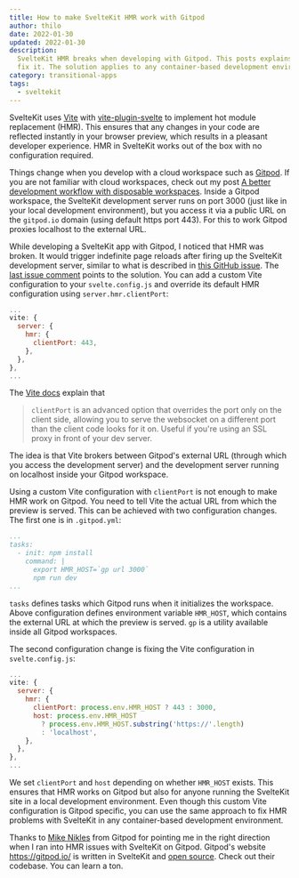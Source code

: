 ```yaml
---
title: How to make SvelteKit HMR work with Gitpod
author: thilo
date: 2022-01-30
updated: 2022-01-30
description:
  SvelteKit HMR breaks when developing with Gitpod. This posts explains how to
  fix it. The solution applies to any container-based development environment.
category: transitional-apps
tags:
  - sveltekit
---
```


<script context="module">
  export const prerender = true;
</script>

SvelteKit uses [Vite](https://vitejs.dev/) with
[vite-plugin-svelte](https://github.com/sveltejs/vite-plugin-svelte) to
implement hot module replacement (HMR). This ensures that any changes in your
code are reflected instantly in your browser preview, which results in a
pleasant developer experience. HMR in SvelteKit works out of the box with no
configuration required.

Things change when you develop with a cloud workspace such as
[Gitpod](https://www.gitpod.io). If you are not familiar with cloud workspaces,
check out my post
[A better development workflow with disposable workspaces](https://maier.tech/posts/a-better-development-workflow-with-disposable-workspaces).
Inside a Gitpod workspace, the SvelteKit development server runs on port 3000
(just like in your local development environment), but you access it via a
public URL on the `gitpod.io` domain (using default https port 443). For this to
work Gitpod proxies localhost to the external URL.

While developing a SvelteKit app with Gitpod, I noticed that HMR was broken. It
would trigger indefinite page reloads after firing up the SvelteKit development
server, similar to what is described in
[this GitHub issue](https://github.com/sveltejs/kit/issues/2519). The
[last issue comment](https://github.com/sveltejs/kit/issues/2519#issuecomment-947485636)
points to the solution. You can add a custom Vite configuration to your
`svelte.config.js` and override its default HMR configuration using
`server.hmr.clientPort`:

```js:svelte.config.js
...
vite: {
  server: {
    hmr: {
      clientPort: 443,
    },
  },
},
...
```

The [Vite docs](https://vitejs.dev/config/#server-hmr) explain that

> `clientPort` is an advanced option that overrides the port only on the client
> side, allowing you to serve the websocket on a different port than the client
> code looks for it on. Useful if you're using an SSL proxy in front of your dev
> server.

The idea is that Vite brokers between Gitpod's external URL (through which you
access the development server) and the development server running on localhost
inside your Gitpod workspace.

Using a custom Vite configuration with `clientPort` is not enough to make HMR
work on Gitpod. You need to tell Vite the actual URL from which the preview is
served. This can be achieved with two configuration changes. The first one is in
`.gitpod.yml`:

```yaml:.gitpod.yml
...
tasks:
  - init: npm install
    command: |
      export HMR_HOST=`gp url 3000`
      npm run dev
...
```

`tasks` defines tasks which Gitpod runs when it initializes the workspace. Above
configuration defines environment variable `HMR_HOST`, which contains the
external URL at which the preview is served. `gp` is a utility available inside
all Gitpod workspaces.

The second configuration change is fixing the Vite configuration in
`svelte.config.js`:

```js:svelte.config.js
...
vite: {
  server: {
    hmr: {
      clientPort: process.env.HMR_HOST ? 443 : 3000,
      host: process.env.HMR_HOST
        ? process.env.HMR_HOST.substring('https://'.length)
        : 'localhost',
    },
  },
},
...
```

We set `clientPort` and `host` depending on whether `HMR_HOST` exists. This
ensures that HMR works on Gitpod but also for anyone running the SvelteKit site
in a local development environment. Even though this custom Vite configuration
is Gitpod specific, you can use the same approach to fix HMR problems with
SvelteKit in any container-based development environment.

Thanks to [Mike Nikles](https://twitter.com/mikenikles) from Gitpod for pointing
me in the right direction when I ran into HMR issues with SvelteKit on Gitpod.
Gitpod's website https://gitpod.io/ is written in SvelteKit and
[open source](https://github.com/gitpod-io/website). Check out their codebase.
You can learn a ton.
